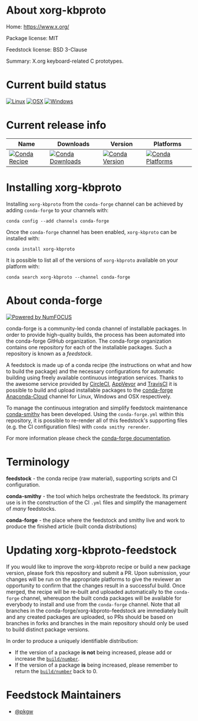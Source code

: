<!--
# -*- mode: jinja -*-
-->

About xorg-kbproto
==================

Home: https://www.x.org/

Package license: MIT

Feedstock license: BSD 3-Clause

Summary: X.org keyboard-related C prototypes.



Current build status
====================

[![Linux](https://img.shields.io/circleci/project/github/conda-forge/xorg-kbproto-feedstock/master.svg?label=Linux)](https://circleci.com/gh/conda-forge/xorg-kbproto-feedstock)
[![OSX](https://img.shields.io/travis/conda-forge/xorg-kbproto-feedstock/master.svg?label=macOS)](https://travis-ci.org/conda-forge/xorg-kbproto-feedstock)
[![Windows](https://img.shields.io/appveyor/ci/conda-forge/xorg-kbproto-feedstock/master.svg?label=Windows)](https://ci.appveyor.com/project/conda-forge/xorg-kbproto-feedstock/branch/master)

Current release info
====================

| Name | Downloads | Version | Platforms |
| --- | --- | --- | --- |
| [![Conda Recipe](https://img.shields.io/badge/recipe-xorg--kbproto-green.svg)](https://anaconda.org/conda-forge/xorg-kbproto) | [![Conda Downloads](https://img.shields.io/conda/dn/conda-forge/xorg-kbproto.svg)](https://anaconda.org/conda-forge/xorg-kbproto) | [![Conda Version](https://img.shields.io/conda/vn/conda-forge/xorg-kbproto.svg)](https://anaconda.org/conda-forge/xorg-kbproto) | [![Conda Platforms](https://img.shields.io/conda/pn/conda-forge/xorg-kbproto.svg)](https://anaconda.org/conda-forge/xorg-kbproto) |

Installing xorg-kbproto
=======================

Installing `xorg-kbproto` from the `conda-forge` channel can be achieved by adding `conda-forge` to your channels with:

```
conda config --add channels conda-forge
```

Once the `conda-forge` channel has been enabled, `xorg-kbproto` can be installed with:

```
conda install xorg-kbproto
```

It is possible to list all of the versions of `xorg-kbproto` available on your platform with:

```
conda search xorg-kbproto --channel conda-forge
```


About conda-forge
=================

[![Powered by NumFOCUS](https://img.shields.io/badge/powered%20by-NumFOCUS-orange.svg?style=flat&colorA=E1523D&colorB=007D8A)](http://numfocus.org)

conda-forge is a community-led conda channel of installable packages.
In order to provide high-quality builds, the process has been automated into the
conda-forge GitHub organization. The conda-forge organization contains one repository
for each of the installable packages. Such a repository is known as a *feedstock*.

A feedstock is made up of a conda recipe (the instructions on what and how to build
the package) and the necessary configurations for automatic building using freely
available continuous integration services. Thanks to the awesome service provided by
[CircleCI](https://circleci.com/), [AppVeyor](https://www.appveyor.com/)
and [TravisCI](https://travis-ci.org/) it is possible to build and upload installable
packages to the [conda-forge](https://anaconda.org/conda-forge)
[Anaconda-Cloud](https://anaconda.org/) channel for Linux, Windows and OSX respectively.

To manage the continuous integration and simplify feedstock maintenance
[conda-smithy](https://github.com/conda-forge/conda-smithy) has been developed.
Using the ``conda-forge.yml`` within this repository, it is possible to re-render all of
this feedstock's supporting files (e.g. the CI configuration files) with ``conda smithy rerender``.

For more information please check the [conda-forge documentation](https://conda-forge.org/docs/).

Terminology
===========

**feedstock** - the conda recipe (raw material), supporting scripts and CI configuration.

**conda-smithy** - the tool which helps orchestrate the feedstock.
                   Its primary use is in the construction of the CI ``.yml`` files
                   and simplify the management of *many* feedstocks.

**conda-forge** - the place where the feedstock and smithy live and work to
                  produce the finished article (built conda distributions)


Updating xorg-kbproto-feedstock
===============================

If you would like to improve the xorg-kbproto recipe or build a new
package version, please fork this repository and submit a PR. Upon submission,
your changes will be run on the appropriate platforms to give the reviewer an
opportunity to confirm that the changes result in a successful build. Once
merged, the recipe will be re-built and uploaded automatically to the
`conda-forge` channel, whereupon the built conda packages will be available for
everybody to install and use from the `conda-forge` channel.
Note that all branches in the conda-forge/xorg-kbproto-feedstock are
immediately built and any created packages are uploaded, so PRs should be based
on branches in forks and branches in the main repository should only be used to
build distinct package versions.

In order to produce a uniquely identifiable distribution:
 * If the version of a package **is not** being increased, please add or increase
   the [``build/number``](https://conda.io/docs/user-guide/tasks/build-packages/define-metadata.html#build-number-and-string).
 * If the version of a package **is** being increased, please remember to return
   the [``build/number``](https://conda.io/docs/user-guide/tasks/build-packages/define-metadata.html#build-number-and-string)
   back to 0.

Feedstock Maintainers
=====================

* [@pkgw](https://github.com/pkgw/)

